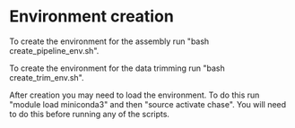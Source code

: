 # Environment creation

To create the environment for the assembly run "bash create_pipeline_env.sh".

To create the environment for the data trimming run "bash create_trim_env.sh".

After creation you may need to load the environment. To do this run "module load miniconda3" and then "source activate chase". You will need to do this before running any of the scripts.
